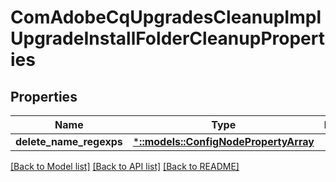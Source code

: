 # ComAdobeCqUpgradesCleanupImplUpgradeInstallFolderCleanupProperties

## Properties
Name | Type | Description | Notes
------------ | ------------- | ------------- | -------------
**delete_name_regexps** | [***::models::ConfigNodePropertyArray**](configNodePropertyArray.md) |  | [optional] 

[[Back to Model list]](../README.md#documentation-for-models) [[Back to API list]](../README.md#documentation-for-api-endpoints) [[Back to README]](../README.md)


